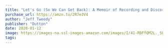 ```yaml
---
title: "Let's Go (So We Can Get Back): A Memoir of Recording and Discording with Wilco, Etc."
purchase_url: https://amzn.to/2R7e3V4
author: "Jeff Tweedy"
publisher: "Dutton"
date: 2020-01-12
image: https://images-na.ssl-images-amazon.com/images/I/41-RBFfQM2L._SL75_.jpg
tags:
---
```


